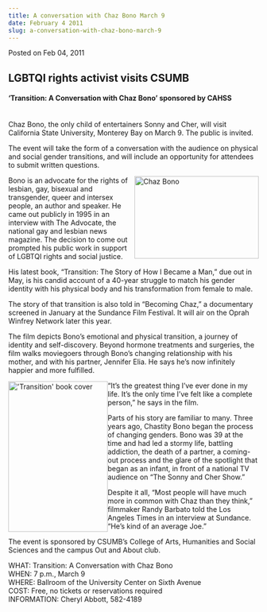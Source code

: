 ```yaml
---
title: A conversation with Chaz Bono March 9
date: February 4 2011
slug: a-conversation-with-chaz-bono-march-9
---
```


 



<span class="date">Posted on Feb 04, 2011    </span>
<h2>LGBTQI rights activist visits CSUMB</h2>
<h4>&#x2018;Transition: A Conversation with Chaz Bono&#x2019; sponsored by
CAHSS</h4>
<p><br>
Chaz Bono, the only child of entertainers Sonny and Cher, will
visit California State University, Monterey Bay on March 9. The
public is invited.</br></p>
<p>The event will take the form of a conversation with the audience
on physical and social gender transitions, and will include an
opportunity for attendees to submit written questions.</p>
<p><img alt="Chaz Bono" src="https://news.csumb.edu/sites/default/files/65/attachments/news/images/chazbono_photo.jpg" style="float:right; width:250px; height:166px">Bono is an
advocate for the rights of lesbian, gay, bisexual and transgender,
queer and intersex people, an author and speaker. He came out
publicly in 1995 in an interview with The Advocate, the national
gay and lesbian news magazine. The decision to come out prompted
his public work in support of LGBTQI rights and social justice.</img></p>
<p>His latest book, &#x201C;Transition: The Story of How I Became a Man,&#x201D;
due out in May, is his candid account of a 40-year struggle to
match his gender identity with his physical body and his
transformation from female to male.</p>
<p>The story of that transition is also told in &#x201C;Becoming Chaz,&#x201D; a
documentary screened in January at the Sundance Film Festival. It
will air on the Oprah Winfrey Network later this year.</p>
<p>The film depicts Bono&#x2019;s emotional and physical transition, a
journey of identity and self-discovery. Beyond hormone treatments
and surgeries, the film walks moviegoers through Bono&#x2019;s changing
relationship with his mother, and with his partner, Jennifer Elia.
He says he&#x2019;s now infinitely happier and more fulfilled.</p>
<p><img alt="&apos;Transition&apos; book cover" src="https://news.csumb.edu/sites/default/files/65/attachments/news/images/transition_bookcover_photo.jpg" style="float:left; width:200px; height:303px">&#x201C;It&#x2019;s the greatest
thing I&#x2019;ve ever done in my life. It&#x2019;s the only time I&#x2019;ve felt like
a complete person,&#x201D; he says in the film.</img></p>
<p>Parts of his story are familiar to many. Three years ago,
Chastity Bono began the process of changing genders. Bono was 39 at
the time and had led a stormy life, battling addiction, the death
of a partner, a coming-out process and the glare of the spotlight
that began as an infant, in front of a national TV audience on &#x201C;The
Sonny and Cher Show.&#x201D;</p>
<p>Despite it all, &#x201C;Most people will have much more in common with
Chaz than they think,&#x201D; filmmaker Randy Barbato told the Los Angeles
Times in an interview at Sundance. &#x201C;He&#x2019;s kind of an average
Joe.&#x201D;</p>
<p>The event is sponsored by CSUMB&#x2019;s College of Arts, Humanities
and Social Sciences and the campus Out and About club.</p>
<p>WHAT: Transition: A Conversation with Chaz Bono<br>
WHEN: 7 p.m., March 9<br>
WHERE: Ballroom of the University Center on Sixth Avenue<br>
COST: Free, no tickets or reservations required<br>
INFORMATION: Cheryl Abbott, 582-4189</br></br></br></br></p>
<p>&#xA0;</p>





```
